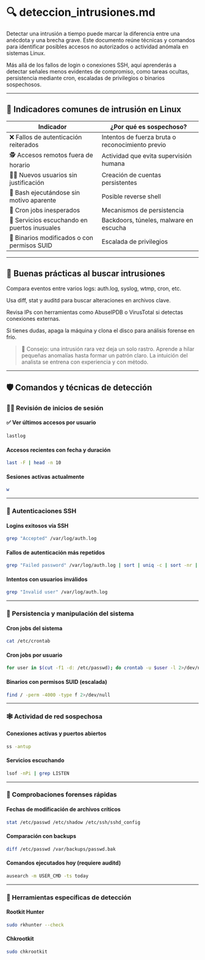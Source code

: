 # 🔍 deteccion_intrusiones.md

Detectar una intrusión a tiempo puede marcar la diferencia entre una anécdota y una brecha grave. Este documento reúne técnicas y comandos para identificar posibles accesos no autorizados o actividad anómala en sistemas Linux.

Más allá de los fallos de login o conexiones SSH, aquí aprenderás a detectar señales menos evidentes de compromiso, como tareas ocultas, persistencia mediante cron, escaladas de privilegios o binarios sospechosos.

---

## 🧩 Indicadores comunes de intrusión en Linux

| Indicador | ¿Por qué es sospechoso? |
|----------|--------------------------|
| ❌ Fallos de autenticación reiterados | Intentos de fuerza bruta o reconocimiento previo |
| 🕵️ Accesos remotos fuera de horario | Actividad que evita supervisión humana |
| 🧑‍💻 Nuevos usuarios sin justificación | Creación de cuentas persistentes |
| 🐚 Bash ejecutándose sin motivo aparente | Posible reverse shell |
| 🔄 Cron jobs inesperados | Mecanismos de persistencia |
| 🎯 Servicios escuchando en puertos inusuales | Backdoors, túneles, malware en escucha |
| 🧬 Binarios modificados o con permisos SUID | Escalada de privilegios |

---

## 📌 Buenas prácticas al buscar intrusiones
Compara eventos entre varios logs: auth.log, syslog, wtmp, cron, etc.

Usa diff, stat y auditd para buscar alteraciones en archivos clave.

Revisa IPs con herramientas como AbuseIPDB o VirusTotal si detectas conexiones externas.

Si tienes dudas, apaga la máquina y clona el disco para análisis forense en frío.

> 🧠 Consejo: una intrusión rara vez deja un solo rastro. Aprende a hilar pequeñas anomalías hasta formar un patrón claro. La intuición del analista se entrena con experiencia y con método.

---

## 🛡️ Comandos y técnicas de detección

### 🧑‍💼 Revisión de inicios de sesión

#### ✅ Ver últimos accesos por usuario
```bash
lastlog
```

#### Accesos recientes con fecha y duración
```bash
last -F | head -n 10
```
#### Sesiones activas actualmente
```bash
w
```
---

### 🚪 Autenticaciones SSH

#### Logins exitosos vía SSH
```bash
grep "Accepted" /var/log/auth.log
```
#### Fallos de autenticación más repetidos
```bash
grep "Failed password" /var/log/auth.log | sort | uniq -c | sort -nr | head
````
#### Intentos con usuarios inválidos
```bash
grep "Invalid user" /var/log/auth.log
```
---

### 🔧 Persistencia y manipulación del sistema

#### Cron jobs del sistema
```bash
cat /etc/crontab
```
#### Cron jobs por usuario
```bash
for user in $(cut -f1 -d: /etc/passwd); do crontab -u $user -l 2>/dev/null; done
```
#### Binarios con permisos SUID (escalada)
```bash
find / -perm -4000 -type f 2>/dev/null
```
---

### 🕸️ Actividad de red sospechosa

#### Conexiones activas y puertos abiertos
```bash
ss -antup
```
#### Servicios escuchando
```bash
lsof -nPi | grep LISTEN
```
---

### 🧠 Comprobaciones forenses rápidas

#### Fechas de modificación de archivos críticos
```bash
stat /etc/passwd /etc/shadow /etc/ssh/sshd_config
```
#### Comparación con backups
```bash
diff /etc/passwd /var/backups/passwd.bak
```
#### Comandos ejecutados hoy (requiere auditd)
```bash
ausearch -m USER_CMD -ts today
```
---

### 🧪 Herramientas específicas de detección

#### Rootkit Hunter
```bash
sudo rkhunter --check
````

#### Chkrootkit
```bash
sudo chkrootkit
```
